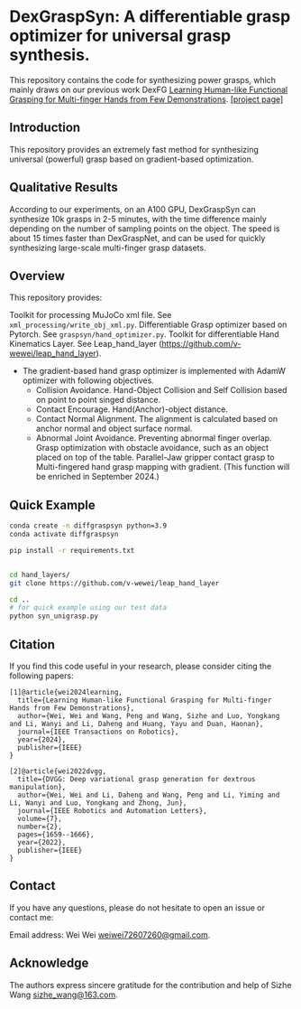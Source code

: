 # DexGraspSyn: A differentiable grasp optimizer for universal grasp synthesis.

This repository contains the code for synthesizing power grasps, which mainly draws on our previous work DexFG [Learning Human-like Functional Grasping for Multi-finger Hands from Few Demonstrations](https://ieeexplore.ieee.org/abstract/document/10577462). 
[[project page]](https://v-wewei.github.io/sr_dexgrasp/)

## Introduction

This repository provides an extremely fast method for synthesizing universal (powerful) grasp based on  gradient-based optimization.

## Qualitative Results

According to our experiments, on an A100 GPU, DexGraspSyn can synthesize 10k grasps in 2-5 minutes, with the time difference mainly depending on the number of sampling points on the object. The speed is about 15 times faster than DexGraspNet, and can be used for quickly synthesizing large-scale multi-finger grasp datasets.

## Overview

This repository provides:

  Toolkit for processing MuJoCo xml file. See `xml_processing/write_obj_xml.py`.
  Differentiable Grasp optimizer based on Pytorch. See `graspsyn/hand_optimizer.py`. 
  Toolkit for differentiable Hand Kinematics Layer. See Leap_hand_layer (https://github.com/v-wewei/leap_hand_layer).
  - The gradient-based hand grasp optimizer is implemented with AdamW optimizer with following objectives.
    - Collision Avoidance. Hand-Object Collision and Self Collision based on point to point singed distance. 
    - Contact Encourage. Hand(Anchor)-object distance.  
    - Contact Normal Alignment. The alignment is calculated based on anchor normal and object surface normal.
    - Abnormal Joint Avoidance. Preventing abnormal finger overlap.
  Grasp optimization with obstacle avoidance, such as an object placed on top of the table.
  Parallel-Jaw gripper contact grasp to Multi-fingered hand grasp mapping with gradient. (This function will be enriched in September 2024.)

## Quick Example

```bash
conda create -n diffgraspsyn python=3.9
conda activate diffgraspsyn

pip install -r requirements.txt


cd hand_layers/
git clone https://github.com/v-wewei/leap_hand_layer

cd ..
# for quick example using our test data
python syn_unigrasp.py
```

## Citation

If you find this code useful in your research, please consider citing the following papers:

```
[1]@article{wei2024learning,
  title={Learning Human-like Functional Grasping for Multi-finger Hands from Few Demonstrations},
  author={Wei, Wei and Wang, Peng and Wang, Sizhe and Luo, Yongkang and Li, Wanyi and Li, Daheng and Huang, Yayu and Duan, Haonan},
  journal={IEEE Transactions on Robotics},
  year={2024},
  publisher={IEEE}
}

[2]@article{wei2022dvgg,
  title={DVGG: Deep variational grasp generation for dextrous manipulation},
  author={Wei, Wei and Li, Daheng and Wang, Peng and Li, Yiming and Li, Wanyi and Luo, Yongkang and Zhong, Jun},
  journal={IEEE Robotics and Automation Letters},
  volume={7},
  number={2},
  pages={1659--1666},
  year={2022},
  publisher={IEEE}
}

```

## Contact

If you have any questions, please do not hesitate to open an issue or contact me:

Email address: Wei Wei <weiwei72607260@gmail.com>.

## Acknowledge

The authors express sincere gratitude for the contribution and help of Sizhe Wang <sizhe_wang@163.com>.